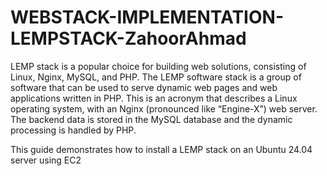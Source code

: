 # WEBSTACK-IMPLEMENTATION-LEMPSTACK-ZahoorAhmad
LEMP stack is a popular choice for building web solutions, consisting of Linux, Nginx, MySQL, and PHP.
The LEMP software stack is a group of software that can be used to serve dynamic web pages and web applications written in PHP. This is an acronym that describes a Linux operating system, with an Nginx (pronounced like “Engine-X”) web server. The backend data is stored in the MySQL database and the dynamic processing is handled by PHP.

This guide demonstrates how to install a LEMP stack on an Ubuntu 24.04 server using EC2
